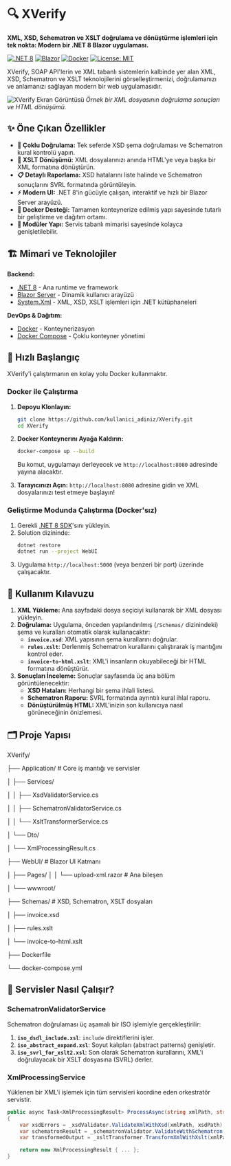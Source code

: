 # 🔍 XVerify

**XML, XSD, Schematron ve XSLT doğrulama ve dönüştürme işlemleri için tek nokta: Modern bir .NET 8 Blazor uygulaması.**

[![.NET 8](https://img.shields.io/badge/.NET-8-512BD4?logo=dotnet)](https://dotnet.microsoft.com/)
[![Blazor](https://img.shields.io/badge/Blazor-WebAssembly-purple?logo=blazor)](https://dotnet.microsoft.com/apps/aspnet/web-apps/blazor)
[![Docker](https://img.shields.io/badge/Docker-Container-blue?logo=docker)](https://www.docker.com/)
[![License: MIT](https://img.shields.io/badge/License-MIT-yellow.svg)](https://opensource.org/licenses/MIT)

XVerify, SOAP API'lerin ve XML tabanlı sistemlerin kalbinde yer alan XML, XSD, Schematron ve XSLT teknolojilerini görselleştirmenizi, doğrulamanızı ve anlamanızı sağlayan modern bir web uygulamasıdır.

![XVerify Ekran Görüntüsü](https://via.placeholder.com/800x400?text=XVerify+UI+Screenshot+Here) 
*Örnek bir XML dosyasının doğrulama sonuçları ve HTML dönüşümü.*

## ✨ Öne Çıkan Özellikler

-   **🧪 Çoklu Doğrulama:** Tek seferde XSD şema doğrulaması ve Schematron kural kontrolü yapın.
-   **🔄 XSLT Dönüşümü:** XML dosyalarınızı anında HTML'ye veya başka bir XML formatına dönüştürün.
-   **📋 Detaylı Raporlama:** XSD hatalarını liste halinde ve Schematron sonuçlarını SVRL formatında görüntüleyin.
-   **⚡ Modern UI:** .NET 8'in gücüyle çalışan, interaktif ve hızlı bir Blazor Server arayüzü.
-   **🐳 Docker Desteği:** Tamamen konteynerize edilmiş yapı sayesinde tutarlı bir geliştirme ve dağıtım ortamı.
-   **🔩 Modüler Yapı:** Servis tabanlı mimarisi sayesinde kolayca genişletilebilir.

## 🏗️ Mimari ve Teknolojiler

**Backend:**
-   [.NET 8](https://dotnet.microsoft.com/) - Ana runtime ve framework
-   [Blazor Server](https://learn.microsoft.com/tr-tr/aspnet/core/blazor/) - Dinamik kullanıcı arayüzü
-   [System.Xml](https://learn.microsoft.com/tr-tr/dotnet/api/system.xml) - XML, XSD, XSLT işlemleri için .NET kütüphaneleri

**DevOps & Dağıtım:**
-   [Docker](https://www.docker.com/) - Konteynerizasyon
-   [Docker Compose](https://docs.docker.com/compose/) - Çoklu konteyner yönetimi

## 🚀 Hızlı Başlangıç

XVerify'i çalıştırmanın en kolay yolu Docker kullanmaktır.

### Docker ile Çalıştırma

1.  **Depoyu Klonlayın:**
    ```bash
    git clone https://github.com/kullanici_adiniz/XVerify.git
    cd XVerify
    ```

2.  **Docker Konteynerını Ayağa Kaldırın:**
    ```bash
    docker-compose up --build
    ```
    Bu komut, uygulamayı derleyecek ve `http://localhost:8080` adresinde yayına alacaktır.

3.  **Tarayıcınızı Açın:**
    `http://localhost:8080` adresine gidin ve XML dosyalarınızı test etmeye başlayın!

### Geliştirme Modunda Çalıştırma (Docker'sız)

1.  Gerekli [.NET 8 SDK](https://dotnet.microsoft.com/download/dotnet/8.0)'sını yükleyin.
2.  Solution dizininde:
    ```bash
    dotnet restore
    dotnet run --project WebUI
    ```
3.  Uygulama `http://localhost:5000` (veya benzeri bir port) üzerinde çalışacaktır.

## 📖 Kullanım Kılavuzu

1.  **XML Yükleme:** Ana sayfadaki dosya seçiciyi kullanarak bir XML dosyası yükleyin.
2.  **Doğrulama:** Uygulama, önceden yapılandırılmış (`/Schemas/` dizinindeki) şema ve kuralları otomatik olarak kullanacaktır:
    -   **`invoice.xsd`**: XML yapısının şema kurallarını doğrular.
    -   **`rules.xslt`**: Derlenmiş Schematron kurallarını çalıştırarak iş mantığını kontrol eder.
    -   **`invoice-to-html.xslt`**: XML'i insanların okuyabileceği bir HTML formatına dönüştürür.
3.  **Sonuçları İnceleme:** Sonuçlar sayfasında üç ana bölüm görüntülenecektir:
    -   **XSD Hataları:** Herhangi bir şema ihlali listesi.
    -   **Schematron Raporu:** SVRL formatında ayrıntılı kural ihlal raporu.
    -   **Dönüştürülmüş HTML:** XML'inizin son kullanıcıya nasıl görüneceğinin önizlemesi.

## 🗂️ Proje Yapısı
XVerify/

├── Application/ # Core iş mantığı ve servisler

│ ├── Services/

│ │ ├── XsdValidatorService.cs

│ │ ├── SchematronValidatorService.cs

│ │ └── XsltTransformerService.cs

│ └── Dto/

│ └── XmlProcessingResult.cs

├── WebUI/ # Blazor UI Katmanı

│ ├── Pages/
│ │ └── upload-xml.razor # Ana bileşen

│ └── wwwroot/

├── Schemas/ # XSD, Schematron, XSLT dosyaları

│ ├── invoice.xsd

│ ├── rules.xslt

│ └── invoice-to-html.xslt

├── Dockerfile

└── docker-compose.yml


## 🔧 Servisler Nasıl Çalışır?

### SchematronValidatorService
Schematron doğrulaması üç aşamalı bir ISO işlemiyle gerçekleştirilir:
1.  **`iso_dsdl_include.xsl`**: `include` direktiflerini işler.
2.  **`iso_abstract_expand.xsl`**: Soyut kalıpları (abstract patterns) genişletir.
3.  **`iso_svrl_for_xslt2.xsl`**: Son olarak Schematron kurallarını, XML'i doğrulayacak bir XSLT dosyasına (SVRL) derler.

### XmlProcessingService
Yüklenen bir XML'i işlemek için tüm servisleri koordine eden orkestratör servistir.
```csharp
public async Task<XmlProcessingResult> ProcessAsync(string xmlPath, string xsdPath, string schematronXsltPath, string xsltPath)
{
    var xsdErrors = _xsdValidator.ValidateXmlWithXsd(xmlPath, xsdPath);
    var schematronResult = _schematronValidator.ValidateWithSchematron(xmlPath, schematronXsltPath);
    var transformedOutput = _xsltTransformer.TransformXmlWithXslt(xmlPath, xsltPath);

    return new XmlProcessingResult { ... };
}
